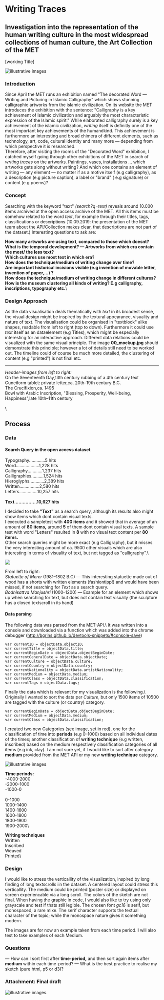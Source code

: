 # Writing Traces
## Investigation into the representation of the human writing culture in the most widespread collections of human culture, the Art Collection of the MET
[working Title]

![illustrative images](./01_illustrative_image_a.png)

### Introduction
Since April the MET runs an exhibition named "The decorated Word — Writing and Picturing in Islamic Calligraphy" which shows stunning calligraphic artworks from the islamic civilization. 
On its website the MET introduces the exhibition with the sentence: "Calligraphy is a key achievement of Islamic civilization and arguably the most characteristic expression of the Islamic spirit." 
While elaborated calligraphy surely is a key achievement of the islamic civilization, _writing_ itself is definitly one of the most important key achievements of the humandkind. This achievement is furthermore an interesting and broad chimera of different elements, such as technology, art, code, cultural identity and many more — depending from which perspective it is researched.  
Therefore, after visiting the rooms of the "Decorated Word" exhibition, I catched myself going through other exhibitions of the MET in search of _writing traces_ on the artworks. Paintings, vases, installations … which artworks gets along without writing? 
And which one contains an element of writing — any element — no matter if as a motive itself (e.g calligraphy), as a description (e.g picture caption), a label or "brand" ( e.g signature) or content (e.g poems)? 

### Concept
Searching with the keyword "text" _(search?q=text)_ reveals around 10.000 items archived at the open access archive of the MET. 
All this items must be somehow related to the word _text_, for example through their titles, tags, classifications or ~~descriptions~~ (10.09.2019: the presentation of the MET team about the API/Collection makes clear, that descriptions are not part of the dataset.)
Interesting questions to ask are:

**How many artworks are using text, compared to those which doesnt?**\
**What is the temporal development? — Artworks from which era contain the most/ the less text?**\
**Which cultures use most text in which era?**\
**How does the technique/medium of writing change over time?**\
**Are important historical incisions visible (e.g invention of movable letter, invention of paper,…) ?**\
**How does the technique/medium of writing change in different cultures?**\
**How is the museum clustering all kinds of writing? E.g calligraphy, inscriptions, typography etc.**\

### Design Approach
As the data visualisation deals thematically with _text_ in its broadest sense, the visual design might be inspired by the textural appearance, visuality and nature of text. 
The visualisation could be organised in "textblock" alike shapes, readable from left to right (top to down). Furthermore it could use _text_ itself as an dataelement (e.g Titles), which might be especially interesting for an interactive approach.
Different data relations could be visualized with the same visual principle. The image **00_mockup.jpg** should demonstrate this  principle; however a lot of details still need to be worked out. The timeline could of course be much more detailed, the clustering of content (e.g "printed") is not final etc.
_____________________________
*Header-images from left to right:*\
On the Seventeenth Day,13th century rubbing of a 4th century text\
Cuneiform tablet: private letter,ca. 20th–19th century B.C.\
The Crucifixion,ca. 1495\
Bowl with Arabic Inscription, "Blessing, Prosperity, Well-being, Happiness",late 10th–11th century\
\
\

## Process

### Data
#### Search Query in the open access dataset

Typography.............5 hits\
Word...................1,228 hits\
Calligraphy............1,237 hits\
Calligraphies..........1,524 hits\
Hieroglyphs............2,389 hits\
Written................2,580 hits\
Letters...............10,257 hits\
\
**Text................10,627 hits**

I decided to take **"Text"** as a search query, although its results also might show items which dont contain visual texts.\
I executed a sampletest with **400 items** and it showed that in average of an amount of **80 items,** around **5** of them dont contain visual texts.
A sample test with word "Letters" resulted in **8** with no visual text content per **80 items.**\
Other search queries might be more exact (e.g Calligraphy), but it misses the very interesting amount of ca. 9500 other visuals which are also interesting in terms of visuality of text, but not tagged as "calligraphy".\

![](./examples.gif)

From left to right:\
_Statuette of Merer_ (1981–1802 B.C) — This interesting statuette made out of wood has a shorts with written elements (fashiontipp!) and would have been missed, if not searching for _Text_ as a search query.\
_Bodhisattva Manjushri_ (1000–1200) — Example for an element which shows up when searching for text, but does not contain text visually (the sculpture has a closed textscroll in its hand)

#### Data parsing

The following data was parsed from the MET-API.\ 
It was written into a console and  downloaded via a function which was added into the chrome debugger (http://bgrins.github.io/devtools-snippets/#console-save)

    var currentID = objectData.objectID;
    var currentTitle = objectData.title;
    var currentBeginDate = objectData.objectBeginDate;
    var currentGeneralDate = objectData.objectDate;
    var currentCulture = objectData.culture;
    var currentCountry = objectData.country;
    var currentNationality = objectData.artistNationality;
    var currentMedium = objectData.medium;
    var currentClass = objectData.classification;
    var currentTags = objectData.tags;
    
Finally the data which is relevant for my visualization is the following.\ 
Originally I wanted to sort the data per *Culture*, but only 1500 items of 10500 are tagged with the culture (or country) category.

    var currentBeginDate = objectData.objectBeginDate;
    var currentMedium = objectData.medium;
    var currentClass = objectData.classification;

I created two new Categories (see image, set in red), one for the classification of time into **periods** (e.g 0–1000) based on all individual dates of the times;
another classification of **writing technique** (e.g written, inscribed) based on the medium respectively classification categories of all items (e.g ink, clay).
I am not sure yet, if I would like to sort after category **medium** provided from the MET API or my new **writing technique** category.

![illustrative images](./dataset.png)

**Time periods:**\
-4000-2000\
-2000-1000\
-1000-0\
\
0-1000\
1000-1400\
1400-1600\
1600-1800\
1800-1900\
1900-2000\

**Writing techniques**\
Written\
Inscribed\
Weaved\
Printed\

### Design
I would like to stress the verticallity of the visualization, inspired by long finding of long textscrolls iin the dataset. A centered layout could stress this verticallity. The medium could be printed (poster size) or displayed on screen experiencable via a long scroll.
The colors of the sketch are not final. When having the graphic in code, I would also like to try using only grayscale and test if thats still legible.
The chosen font *gc16* is serif, but monospaced; a rare mixe. The serif character supports the textual character of the topic; while the monospace nature gives it something modern.

The images are for now an example taken from each time period. I will also test to take examples of each Medium.

### Questions

— How can I sort first after **time-period,** and then sort again items after **medium** within each time-period?
— What is the best practice to realise my sketch (pure html, p5 or d3)?


### Attachment: Final draft
![illustrative images](./sketch_poster.jpg)
